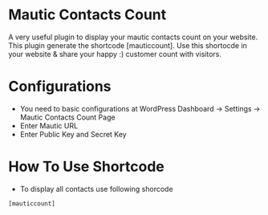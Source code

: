 # Mautic Contacts Count

A very useful plugin to display your mautic contacts count on your website. This plugin generate the shortcode [mauticcount]. Use this shortocde in your website & share your happy :) customer count with visitors.


# Configurations

- You need to basic configurations at WordPress Dashboard -> Settings -> Mautic Contacts Count Page
- Enter Mautic URL
- Enter Public Key and Secret Key

# How To Use Shortcode

* To display all contacts use following shorcode

`[mauticcount]`